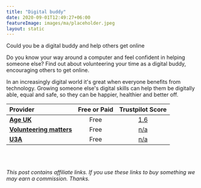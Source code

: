 ```yaml
---
title: "Digital buddy"
date: 2020-09-01T12:49:27+06:00
featureImage: images/ma/placeholder.jpeg
layout: static
---
```


Could you be a digital buddy and help others get online

Do you know your way around a computer and feel confident in helping someone else? Find out about volunteering your time as a digital buddy, encouraging others to get online.

In an increasingly digital world it's great when everyone benefits from technology. Growing someone else's digital skills can help them be digitally able, equal and safe, so they can be happier, healthier and better off.

| Provider      | Free or Paid  |  Trustpilot Score  |
| :-----------          | :--------------:      |  :--------------:         |
| [**Age UK**](https://www.ageuk.org.uk/get-involved/volunteer/become-an-age-uk-digital-buddy/) | Free | [1.6](https://www.trustpilot.com/review/ageuk.co.uk) | 
| [**Volunteering matters**](https://volunteeringmatters.org.uk/pillars/older-people/) | Free | [n/a](n/a) | 
| [**U3A**](https://www.u3a.org.uk/index.php) | Free | [n/a](n/a) | 
  

<br/><br/>

*This post contains affiliate links. If you use these links to buy something we may
earn a commission. Thanks.*






